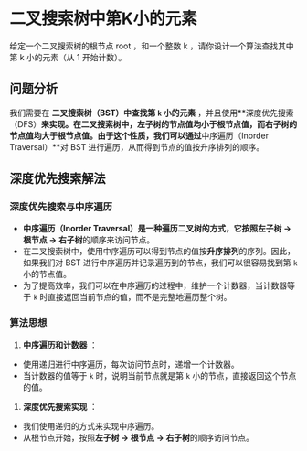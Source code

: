 # 二叉搜索树中第K小的元素

给定一个二叉搜索树的根节点 root ，和一个整数 k ，请你设计一个算法查找其中第 k 小的元素（从 1 开始计数）。

## 问题分析

我们需要在 **二叉搜索树（BST）**中查找**第 `k` 小的元素** ，并且使用**深度优先搜索（DFS）**来实现。在二叉搜索树中，左子树的节点值均小于根节点值，而右子树的节点值均大于根节点值。由于这个性质，我们可以通过**中序遍历（Inorder Traversal）**对 BST 进行遍历，从而得到节点的值按升序排列的顺序。

## 深度优先搜索解法

### 深度优先搜索与中序遍历

* **中序遍历（Inorder Traversal）**是一种遍历二叉树的方式，它按照**左子树 -> 根节点 -> 右子树**的顺序来访问节点。
* 在二叉搜索树中，使用中序遍历可以得到节点的值按**升序排列**的序列。因此，如果我们对 BST 进行中序遍历并记录遍历到的节点，我们可以很容易找到第 `k` 小的节点值。
* 为了提高效率，我们可以在中序遍历的过程中，维护一个计数器，当计数器等于 `k` 时直接返回当前节点的值，而不是完整地遍历整个树。

### 算法思想

1. **中序遍历和计数器** ：

* 使用递归进行中序遍历，每次访问节点时，递增一个计数器。
* 当计数器的值等于 `k` 时，说明当前节点就是第 `k` 小的节点，直接返回这个节点的值。

1. **深度优先搜索实现** ：

* 我们使用递归的方式来实现中序遍历。
* 从根节点开始，按照**左子树 -> 根节点 -> 右子树**的顺序访问节点。
